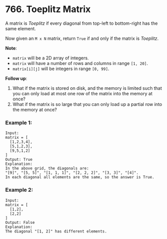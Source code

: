# 766. Toeplitz Matrix

A matrix is *Toeplitz* if every diagonal from top-left to bottom-right has the same element.

Now given an `M x N` matrix, return `True` if and only if the matrix is *Toeplitz*.

**Note**:
- `matrix` will be a 2D array of integers.
- `matrix` will have a number of rows and columns in range `[1, 20]`.
- `matrix[i][j]` will be integers in range `[0, 99]`.

**Follow up**:

1. What if the matrix is stored on disk, and the memory is limited such that you can only load at most one row of the matrix into the memory at once?
2. What if the matrix is so large that you can only load up a partial row into the memory at once?

### Example 1:

```
Input:
matrix = [
  [1,2,3,4],
  [5,1,2,3],
  [9,5,1,2]
]
Output: True
Explanation:
In the above grid, the diagonals are:
"[9]", "[5, 5]", "[1, 1, 1]", "[2, 2, 2]", "[3, 3]", "[4]".
In each diagonal all elements are the same, so the answer is True.
```

### Example 2:

```
Input:
matrix = [
  [1,2],
  [2,2]
]
Output: False
Explanation:
The diagonal "[1, 2]" has different elements.
```

